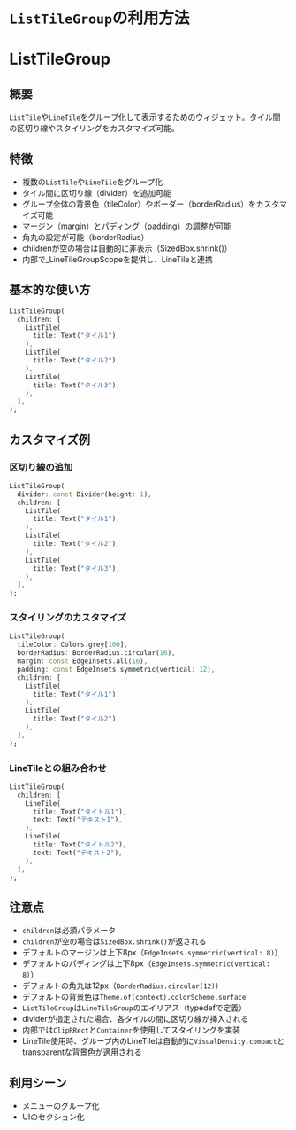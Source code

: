 # `ListTileGroup`の利用方法

# ListTileGroup

## 概要

`ListTile`や`LineTile`をグループ化して表示するためのウィジェット。タイル間の区切り線やスタイリングをカスタマイズ可能。

## 特徴

- 複数の`ListTile`や`LineTile`をグループ化
- タイル間に区切り線（divider）を追加可能
- グループ全体の背景色（tileColor）やボーダー（borderRadius）をカスタマイズ可能
- マージン（margin）とパディング（padding）の調整が可能
- 角丸の設定が可能（borderRadius）
- childrenが空の場合は自動的に非表示（SizedBox.shrink()）
- 内部で_LineTileGroupScopeを提供し、LineTileと連携

## 基本的な使い方

```dart
ListTileGroup(
  children: [
    ListTile(
      title: Text("タイル1"),
    ),
    ListTile(
      title: Text("タイル2"),
    ),
    ListTile(
      title: Text("タイル3"),
    ),
  ],
);
```

## カスタマイズ例

### 区切り線の追加

```dart
ListTileGroup(
  divider: const Divider(height: 1),
  children: [
    ListTile(
      title: Text("タイル1"),
    ),
    ListTile(
      title: Text("タイル2"),
    ),
    ListTile(
      title: Text("タイル3"),
    ),
  ],
);
```

### スタイリングのカスタマイズ

```dart
ListTileGroup(
  tileColor: Colors.grey[100],
  borderRadius: BorderRadius.circular(16),
  margin: const EdgeInsets.all(16),
  padding: const EdgeInsets.symmetric(vertical: 12),
  children: [
    ListTile(
      title: Text("タイル1"),
    ),
    ListTile(
      title: Text("タイル2"),
    ),
  ],
);
```

### LineTileとの組み合わせ

```dart
ListTileGroup(
  children: [
    LineTile(
      title: Text("タイトル1"),
      text: Text("テキスト1"),
    ),
    LineTile(
      title: Text("タイトル2"),
      text: Text("テキスト2"),
    ),
  ],
);
```

## 注意点

- `children`は必須パラメータ
- `children`が空の場合は`SizedBox.shrink()`が返される
- デフォルトのマージンは上下8px（`EdgeInsets.symmetric(vertical: 8)`）
- デフォルトのパディングは上下8px（`EdgeInsets.symmetric(vertical: 8)`）
- デフォルトの角丸は12px（`BorderRadius.circular(12)`）
- デフォルトの背景色は`Theme.of(context).colorScheme.surface`
- `ListTileGroup`は`LineTileGroup`のエイリアス（typedefで定義）
- dividerが指定された場合、各タイルの間に区切り線が挿入される
- 内部では`ClipRRect`と`Container`を使用してスタイリングを実装
- LineTile使用時、グループ内のLineTileは自動的に`VisualDensity.compact`とtransparentな背景色が適用される

## 利用シーン

- メニューのグループ化
- UIのセクション化

